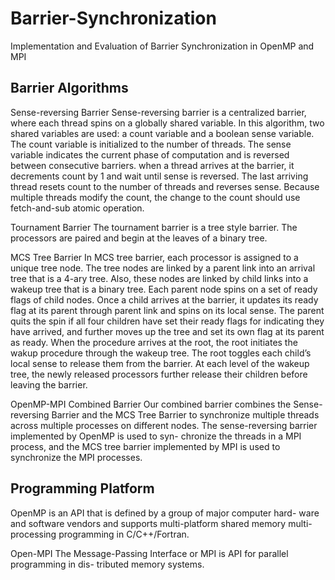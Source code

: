 # Barrier-Synchronization
Implementation and Evaluation of Barrier Synchronization in OpenMP and MPI

## Barrier Algorithms
Sense-reversing Barrier
Sense-reversing barrier is a centralized barrier, where each thread spins on a
globally shared variable. In this algorithm, two shared variables are used: a
count variable and a boolean sense variable. The count variable is initialized
to the number of threads. The sense variable indicates the current phase of
computation and is reversed between consecutive barriers. when a thread arrives
at the barrier, it decrements count by 1 and wait until sense is reversed. The
last arriving thread resets count to the number of threads and reverses sense.
Because multiple threads modify the count, the change to the count should use fetch-and-sub atomic operation.

Tournament Barrier
The tournament barrier is a tree style barrier. The processors are paired and
begin at the leaves of a binary tree.

MCS Tree Barrier
In MCS tree barrier, each processor is assigned to a unique tree node. The tree
nodes are linked by a parent link into an arrival tree that is a 4-ary tree. Also,
these nodes are linked by child links into a wakeup tree that is a binary tree.
Each parent node spins on a set of ready flags of child nodes. Once a child
arrives at the barrier, it updates its ready flag at its parent through parent link
and spins on its local sense. The parent quits the spin if all four children have
set their ready flags for indicating they have arrived, and further moves up the
tree and set its own flag at its parent as ready. When the procedure arrives
at the root, the root initiates the wakup procedure through the wakeup tree.
The root toggles each child’s local sense to release them from the barrier. At
each level of the wakeup tree, the newly released processors further release their
children before leaving the barrier.

OpenMP-MPI Combined Barrier
Our combined barrier combines the Sense-reversing Barrier and the MCS Tree
Barrier to synchronize multiple threads across multiple processes on different
nodes. The sense-reversing barrier implemented by OpenMP is used to syn-
chronize the threads in a MPI process, and the MCS tree barrier implemented
by MPI is used to synchronize the MPI processes.

## Programming Platform
OpenMP is an API that is defined by a group of major computer hard-
ware and software vendors and supports multi-platform shared memory multi-
processing programming in C/C++/Fortran.

Open-MPI
The Message-Passing Interface or MPI is API for parallel programming in dis-
tributed memory systems.
